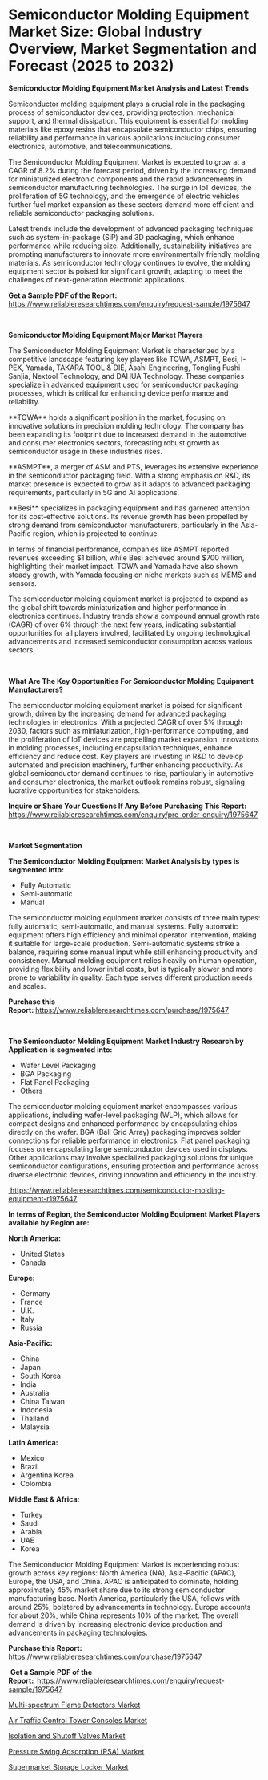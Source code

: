 <p><h1>Semiconductor Molding Equipment Market Size: Global Industry Overview, Market Segmentation and Forecast (2025 to 2032)</h1></p><p><strong>Semiconductor Molding Equipment Market Analysis and Latest Trends</strong></p>
<p><p>Semiconductor molding equipment plays a crucial role in the packaging process of semiconductor devices, providing protection, mechanical support, and thermal dissipation. This equipment is essential for molding materials like epoxy resins that encapsulate semiconductor chips, ensuring reliability and performance in various applications including consumer electronics, automotive, and telecommunications.</p><p>The Semiconductor Molding Equipment Market is expected to grow at a CAGR of 8.2% during the forecast period, driven by the increasing demand for miniaturized electronic components and the rapid advancements in semiconductor manufacturing technologies. The surge in IoT devices, the proliferation of 5G technology, and the emergence of electric vehicles further fuel market expansion as these sectors demand more efficient and reliable semiconductor packaging solutions.</p><p>Latest trends include the development of advanced packaging techniques such as system-in-package (SiP) and 3D packaging, which enhance performance while reducing size. Additionally, sustainability initiatives are prompting manufacturers to innovate more environmentally friendly molding materials. As semiconductor technology continues to evolve, the molding equipment sector is poised for significant growth, adapting to meet the challenges of next-generation electronic applications.</p></p>
<p><strong>Get a Sample PDF of the Report:&nbsp;</strong> <a href="https://www.reliableresearchtimes.com/enquiry/request-sample/1975647?utm_campaign=2237&utm_medium=2&utm_source=Github&utm_content=ia&utm_term=02032025&utm_id=semiconductor-molding-equipment">https://www.reliableresearchtimes.com/enquiry/request-sample/1975647</a></p>
<p>&nbsp;</p>
<p><strong>Semiconductor Molding Equipment Major Market Players</strong></p>
<p><p>The Semiconductor Molding Equipment Market is characterized by a competitive landscape featuring key players like TOWA, ASMPT, Besi, I-PEX, Yamada, TAKARA TOOL & DIE, Asahi Engineering, Tongling Fushi Sanjia, Nextool Technology, and DAHUA Technology. These companies specialize in advanced equipment used for semiconductor packaging processes, which is critical for enhancing device performance and reliability.</p><p>**TOWA** holds a significant position in the market, focusing on innovative solutions in precision molding technology. The company has been expanding its footprint due to increased demand in the automotive and consumer electronics sectors, forecasting robust growth as semiconductor usage in these industries rises.</p><p>**ASMPT**, a merger of ASM and PTS, leverages its extensive experience in the semiconductor packaging field. With a strong emphasis on R&D, its market presence is expected to grow as it adapts to advanced packaging requirements, particularly in 5G and AI applications.</p><p>**Besi** specializes in packaging equipment and has garnered attention for its cost-effective solutions. Its revenue growth has been propelled by strong demand from semiconductor manufacturers, particularly in the Asia-Pacific region, which is projected to continue.</p><p>In terms of financial performance, companies like ASMPT reported revenues exceeding $1 billion, while Besi achieved around $700 million, highlighting their market impact. TOWA and Yamada have also shown steady growth, with Yamada focusing on niche markets such as MEMS and sensors.</p><p>The semiconductor molding equipment market is projected to expand as the global shift towards miniaturization and higher performance in electronics continues. Industry trends show a compound annual growth rate (CAGR) of over 6% through the next few years, indicating substantial opportunities for all players involved, facilitated by ongoing technological advancements and increased semiconductor consumption across various sectors.</p></p>
<p>&nbsp;</p>
<p><strong>What Are The Key Opportunities For Semiconductor Molding Equipment Manufacturers?</strong></p>
<p><p>The semiconductor molding equipment market is poised for significant growth, driven by the increasing demand for advanced packaging technologies in electronics. With a projected CAGR of over 5% through 2030, factors such as miniaturization, high-performance computing, and the proliferation of IoT devices are propelling market expansion. Innovations in molding processes, including encapsulation techniques, enhance efficiency and reduce cost. Key players are investing in R&D to develop automated and precision machinery, further enhancing productivity. As global semiconductor demand continues to rise, particularly in automotive and consumer electronics, the market outlook remains robust, signaling lucrative opportunities for stakeholders.</p></p>
<p><strong>Inquire or Share Your Questions If Any Before Purchasing This Report:</strong> <a href="https://www.reliableresearchtimes.com/enquiry/pre-order-enquiry/1975647?utm_campaign=2237&utm_medium=2&utm_source=Github&utm_content=ia&utm_term=02032025&utm_id=semiconductor-molding-equipment">https://www.reliableresearchtimes.com/enquiry/pre-order-enquiry/1975647</a></p>
<p>&nbsp;</p>
<p><strong>Market Segmentation</strong></p>
<p><strong>The Semiconductor Molding Equipment Market Analysis by types is segmented into:</strong></p>
<p><ul><li>Fully Automatic</li><li>Semi-automatic</li><li>Manual</li></ul></p>
<p><p>The semiconductor molding equipment market consists of three main types: fully automatic, semi-automatic, and manual systems. Fully automatic equipment offers high efficiency and minimal operator intervention, making it suitable for large-scale production. Semi-automatic systems strike a balance, requiring some manual input while still enhancing productivity and consistency. Manual molding equipment relies heavily on human operation, providing flexibility and lower initial costs, but is typically slower and more prone to variability in quality. Each type serves different production needs and scales.</p></p>
<p><strong>Purchase this Report:&nbsp;</strong><a href="https://www.reliableresearchtimes.com/purchase/1975647?utm_campaign=2237&utm_medium=2&utm_source=Github&utm_content=ia&utm_term=02032025&utm_id=semiconductor-molding-equipment">https://www.reliableresearchtimes.com/purchase/1975647</a></p>
<p>&nbsp;</p>
<p><strong>The Semiconductor Molding Equipment Market Industry Research by Application is segmented into:</strong></p>
<p><ul><li>Wafer Level Packaging</li><li>BGA Packaging</li><li>Flat Panel Packaging</li><li>Others</li></ul></p>
<p><p>The semiconductor molding equipment market encompasses various applications, including wafer-level packaging (WLP), which allows for compact designs and enhanced performance by encapsulating chips directly on the wafer. BGA (Ball Grid Array) packaging improves solder connections for reliable performance in electronics. Flat panel packaging focuses on encapsulating large semiconductor devices used in displays. Other applications may involve specialized packaging solutions for unique semiconductor configurations, ensuring protection and performance across diverse electronic devices, driving innovation and efficiency in the industry.</p></p>
<p><a href="https://www.reliableresearchtimes.com/semiconductor-molding-equipment-r1975647?utm_campaign=2237&utm_medium=2&utm_source=Github&utm_content=ia&utm_term=02032025&utm_id=semiconductor-molding-equipment">&nbsp;https://www.reliableresearchtimes.com/semiconductor-molding-equipment-r1975647</a></p>
<p><strong>In terms of Region, the Semiconductor Molding Equipment Market Players available by Region are:</strong></p>
<p>
    <p> <strong> North America: </strong>
        <ul>
            <li>United States</li>
            <li>Canada</li>
        </ul>
        </p> 
    <p> <strong> Europe: </strong>
        <ul>
            <li>Germany</li>
            <li>France</li>
            <li>U.K.</li>
            <li>Italy</li>
            <li>Russia</li>
        </ul>
        </p> 
    <p> <strong> Asia-Pacific: </strong>
        <ul>
            <li>China</li>
            <li>Japan</li>
            <li>South Korea</li>
            <li>India</li>
            <li>Australia</li>
            <li>China Taiwan</li>
            <li>Indonesia</li>
            <li>Thailand</li>
            <li>Malaysia</li>
        </ul>
        </p> 
    <p> <strong> Latin America: </strong>
        <ul>
            <li>Mexico</li>
            <li>Brazil</li>
            <li>Argentina Korea</li>
            <li>Colombia</li>
        </ul>
        </p> 
    <p> <strong> Middle East & Africa: </strong>
        <ul>
            <li>Turkey</li>
            <li>Saudi</li>
            <li>Arabia</li>
            <li>UAE</li>
            <li>Korea</li>
        </ul>
    </p>
    </p>
<p><p>The Semiconductor Molding Equipment Market is experiencing robust growth across key regions: North America (NA), Asia-Pacific (APAC), Europe, the USA, and China. APAC is anticipated to dominate, holding approximately 45% market share due to its strong semiconductor manufacturing base. North America, particularly the USA, follows with around 25%, bolstered by advancements in technology. Europe accounts for about 20%, while China represents 10% of the market. The overall demand is driven by increasing electronic device production and advancements in packaging technologies.</p></p>
<p><strong>Purchase this Report: </strong><a href="https://www.reliableresearchtimes.com/purchase/1975647?utm_campaign=2237&utm_medium=2&utm_source=Github&utm_content=ia&utm_term=02032025&utm_id=semiconductor-molding-equipment">https://www.reliableresearchtimes.com/purchase/1975647</a></p>
<p>&nbsp;<strong>Get a Sample PDF of the Report:&nbsp;&nbsp;</strong><a href="https://www.reliableresearchtimes.com/enquiry/request-sample/1975647?utm_campaign=2237&utm_medium=2&utm_source=Github&utm_content=ia&utm_term=02032025&utm_id=semiconductor-molding-equipment">https://www.reliableresearchtimes.com/enquiry/request-sample/1975647</a></p>
<p><strong></strong></p>
<p><p><a href="https://github.com/herakterroem/Market-Research-Report-List-1/blob/main/multi-spectrum-flame-detectors-market.md?utm_campaign=2237&utm_medium=2&utm_source=Github&utm_content=ia&utm_term=02032025&utm_id=semiconductor-molding-equipment">Multi-spectrum Flame Detectors Market</a></p><p><a href="https://github.com/berbelsagwan/Market-Research-Report-List-1/blob/main/air-traffic-control-tower-consoles-market.md?utm_campaign=2237&utm_medium=2&utm_source=Github&utm_content=ia&utm_term=02032025&utm_id=semiconductor-molding-equipment">Air Traffic Control Tower Consoles Market</a></p><p><a href="https://github.com/sirayedantte/Market-Research-Report-List-1/blob/main/isolation-and-shutoff-valves-market.md?utm_campaign=2237&utm_medium=2&utm_source=Github&utm_content=ia&utm_term=02032025&utm_id=semiconductor-molding-equipment">Isolation and Shutoff Valves Market</a></p><p><a href="https://github.com/dailyspunj47/Market-Research-Report-List-1/blob/main/pressure-swing-adsorption-psa-market.md?utm_campaign=2237&utm_medium=2&utm_source=Github&utm_content=ia&utm_term=02032025&utm_id=semiconductor-molding-equipment">Pressure Swing Adsorption (PSA) Market</a></p><p><a href="https://github.com/ajayanhaizan/Market-Research-Report-List-1/blob/main/supermarket-storage-locker-market.md?utm_campaign=2237&utm_medium=2&utm_source=Github&utm_content=ia&utm_term=02032025&utm_id=semiconductor-molding-equipment">Supermarket Storage Locker Market</a></p></p>